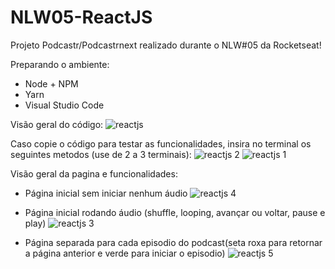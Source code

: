 # NLW05-ReactJS

Projeto Podcastr/Podcastrnext realizado durante o NLW#05 da Rocketseat!

Preparando o ambiente:
- Node + NPM
- Yarn
- Visual Studio Code

Visão geral do código:
![reactjs](https://user-images.githubusercontent.com/78884190/115906161-8cf8ad80-a43d-11eb-880c-34b9b4c06fd8.png)

Caso copie o código para testar as funcionalidades, insira no terminal os seguintes metodos (use de 2 a 3 terminais): 
![reactjs 2](https://user-images.githubusercontent.com/78884190/115906158-8c601700-a43d-11eb-8171-87d7b717f0dc.png)
![reactjs 1](https://user-images.githubusercontent.com/78884190/115906154-8bc78080-a43d-11eb-8b47-77fc330227d4.png)

Visão geral da pagina e funcionalidades:
- Página inicial sem iniciar nenhum áudio
![reactjs 4](https://user-images.githubusercontent.com/78884190/115906600-19a36b80-a43e-11eb-87c6-6ecc5bc8c05a.png)

- Página inicial rodando áudio (shuffle, looping, avançar ou voltar, pause e play)
![reactjs 3](https://user-images.githubusercontent.com/78884190/115906599-18723e80-a43e-11eb-9e72-968a16527f0f.png)

- Página separada para cada episodio do podcast(seta roxa para retornar a página anterior e verde para iniciar o episodio)
![reactjs 5](https://user-images.githubusercontent.com/78884190/115906602-1a3c0200-a43e-11eb-8260-d53dfe7a49f5.png)



